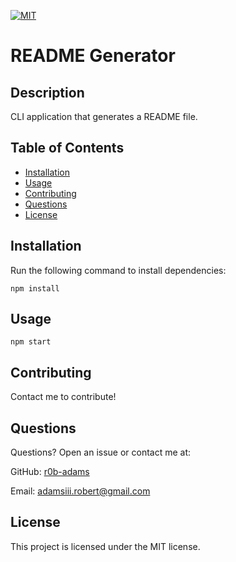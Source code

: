 
  [![MIT](https://img.shields.io/badge/license-MIT-blue)](https://opensource.org/licenses/MIT)

  # README Generator

  ## Description

  CLI application that generates a README file.

  ## Table of Contents

  * [Installation](#installation)
  * [Usage](#usage)
  * [Contributing](#contributing)
  * [Questions](#questions)
  * [License](#license)

  ## Installation

  Run the following command to install dependencies:

  ```
  npm install
  ```

  ## Usage

 ```
 npm start
 ```

  ## Contributing

  Contact me to contribute!

  ## Questions

  Questions? Open an issue or contact me at:



  GitHub: [r0b-adams](https://github.com/r0b-adams)

  Email: adamsiii.robert@gmail.com


  ## License

  This project is licensed under the MIT license.

